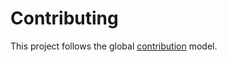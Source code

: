 Contributing
============

This project follows the global [contribution](https://github.com/juliendufresne/contribute) model. 
